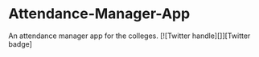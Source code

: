 # Attendance-Manager-App
An attendance manager app for the colleges.
[![Twitter handle][]][Twitter badge]
